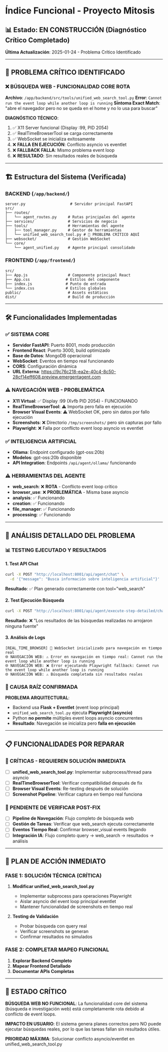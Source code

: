 # Índice Funcional - Proyecto Mitosis

## 📊 Estado: EN CONSTRUCCIÓN (Diagnóstico Crítico Completado)
**Última Actualización**: 2025-01-24 - Problema Crítico Identificado

---

## 🚨 PROBLEMA CRÍTICO IDENTIFICADO

### ❌ BÚSQUEDA WEB - FUNCIONALIDAD CORE ROTA
**Archivo**: `/app/backend/src/tools/unified_web_search_tool.py`
**Error**: `Cannot run the event loop while another loop is running`
**Síntoma Exact Match**: "abre el navegador pero no se queda en el home y no lo usa para buscar"

**DIAGNÓSTICO TÉCNICO**:
1. ✅ X11 Server funcional (Display :99, PID 2054)
2. ✅ RealTimeBrowserTool se carga correctamente 
3. ✅ WebSocket se inicializa exitosamente
4. ❌ **FALLA EN EJECUCIÓN**: Conflicto asyncio vs eventlet
5. ❌ **FALLBACK FALLA**: Mismo problema event loop
6. ❌ **RESULTADO**: Sin resultados reales de búsqueda

---

## 🏗️ Estructura del Sistema (Verificada)

### BACKEND (`/app/backend/`)
```
server.py                    # Servidor principal FastAPI
src/
├── routes/
│   └── agent_routes.py     # Rutas principales del agente
├── services/               # Servicios de negocio
├── tools/                  # Herramientas del agente
│   ├── tool_manager.py     # Gestor de herramientas
│   └── unified_web_search_tool.py # 🔴 PROBLEMA CRÍTICO AQUÍ
├── websocket/              # Gestión WebSocket
└── core/
    └── agent_unified.py    # Agente principal consolidado
```

### FRONTEND (`/app/frontend/`)
```
src/
├── App.js                  # Componente principal React
├── App.css                # Estilos del componente
├── index.js               # Punto de entrada
└── index.css              # Estilos globales
public/                     # Assets estáticos
dist/                       # Build de producción
```

---

## 🛠️ Funcionalidades Implementadas

### ✅ SISTEMA CORE
- **Servidor FastAPI**: Puerto 8001, modo producción
- **Frontend React**: Puerto 3000, build optimizado  
- **Base de Datos**: MongoDB operacional
- **WebSocket**: Eventos en tiempo real funcionando
- **CORS**: Configuración dinámica
- **URL Externa**: https://9c76c218-ea2e-40c4-8c50-28cf14eff608.preview.emergentagent.com

### ⚠️ NAVEGACIÓN WEB - PROBLEMÁTICA
- **X11 Virtual**: ✅ Display :99 (Xvfb PID 2054) - FUNCIONANDO
- **RealTimeBrowserTool**: ⚠️ Importa pero falla en ejecución
- **Browser Visual Events**: ⚠️ WebSocket OK, pero sin datos por fallo ejecución
- **Screenshots**: ❌ Directorio `/tmp/screenshots/` pero sin capturas por fallo
- **Playwright**: ❌ Falla por conflicto event loop asyncio vs eventlet

### ✅ INTELIGENCIA ARTIFICIAL  
- **Ollama**: Endpoint configurado (gpt-oss:20b)
- **Modelos**: gpt-oss:20b disponible
- **API Integration**: Endpoints `/api/agent/ollama/` funcionando

### ⚠️ HERRAMIENTAS DEL AGENTE
- **web_search**: ❌ **ROTA** - Conflicto event loop crítico
- **browser_use**: ❌ **PROBLEMÁTICA** - Misma base asyncio
- **analysis**: ✅ Funcionando
- **creation**: ✅ Funcionando  
- **file_manager**: ✅ Funcionando
- **processing**: ✅ Funcionando

---

## 🔴 ANÁLISIS DETALLADO DEL PROBLEMA

### 📊 TESTING EJECUTADO Y RESULTADOS

#### 1. **Test API Chat**
```bash
curl -X POST "http://localhost:8001/api/agent/chat" \
  -d '{"message": "Busca información sobre inteligencia artificial"}'
```
**Resultado**: ✅ Plan generado correctamente con tool="web_search"

#### 2. **Test Ejecución Búsqueda**
```bash
curl -X POST "http://localhost:8001/api/agent/execute-step-detailed/chat-1754553686/step-1"
```
**Resultado**: ❌ "Los resultados de las búsquedas realizadas no arrojaron ninguna fuente"

#### 3. **Análisis de Logs**
```
[REAL_TIME_BROWSER] 🔌 WebSocket inicializado para navegación en tiempo real
🌐 NAVEGACIÓN WEB: ⚠️ Error en navegación en tiempo real: Cannot run the event loop while another loop is running  
🌐 NAVEGACIÓN WEB: ❌ Error ejecutando Playwright fallback: Cannot run the event loop while another loop is running
🌐 NAVEGACIÓN WEB: ⚠️ Búsqueda completada sin resultados reales
```

### 🔬 CAUSA RAÍZ CONFIRMADA
**PROBLEMA ARQUITECTURAL**: 
- Backend usa **Flask + Eventlet** (event loop principal)
- `unified_web_search_tool.py` ejecuta **Playwright (asyncio)**
- Python **no permite** múltiples event loops asyncio concurrentes
- **Resultado**: Navegación se inicializa pero **falla en ejecución**

---

## 📋 FUNCIONALIDADES POR REPARAR

### 🚨 CRÍTICAS - REQUIEREN SOLUCIÓN INMEDIATA
- [ ] **unified_web_search_tool.py**: Implementar subprocess/thread para asyncio
- [ ] **RealTimeBrowserTool**: Verificar compatibilidad después de fix
- [ ] **Browser Visual Events**: Re-testing después de solución
- [ ] **Screenshot Pipeline**: Verificar captura en tiempo real funciona

### 🔄 PENDIENTE DE VERIFICAR POST-FIX
- [ ] **Pipeline de Navegación**: Flujo completo de búsqueda web
- [ ] **Gestión de Tareas**: Verificar que web_search ejecuta correctamente  
- [ ] **Eventos Tiempo Real**: Confirmar browser_visual events llegando
- [ ] **Integración IA**: Flujo completo query → web_search → resultados → análisis

---

## 🎯 PLAN DE ACCIÓN INMEDIATO

### FASE 1: SOLUCIÓN TÉCNICA (CRÍTICA)
1. **Modificar unified_web_search_tool.py**
   - Implementar subprocess para operaciones Playwright
   - Aislar asyncio del event loop principal eventlet
   - Mantener funcionalidad de screenshots en tiempo real

2. **Testing de Validación**
   - Probar búsqueda con query real
   - Verificar screenshots se generan
   - Confirmar resultados no simulados

### FASE 2: COMPLETAR MAPEO FUNCIONAL
1. **Explorar Backend Completo**
2. **Mapear Frontend Detallado** 
3. **Documentar APIs Completas**

---

## 🚨 ESTADO CRÍTICO
**BÚSQUEDA WEB NO FUNCIONAL**: La funcionalidad core del sistema (búsqueda e investigación web) está completamente rota debido al conflicto de event loops. 

**IMPACTO EN USUARIO**: El sistema genera planes correctos pero NO puede ejecutar búsquedas reales, por lo que las tareas fallan sin resultados útiles.

**PRIORIDAD MÁXIMA**: Solucionar conflicto asyncio/eventlet en unified_web_search_tool.py